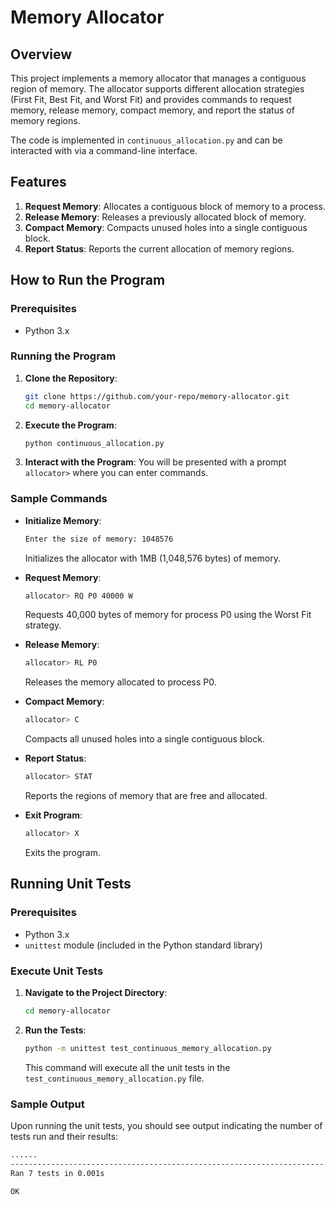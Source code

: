 # Memory Allocator

## Overview

This project implements a memory allocator that manages a contiguous region of memory. The allocator supports different allocation strategies (First Fit, Best Fit, and Worst Fit) and provides commands to request memory, release memory, compact memory, and report the status of memory regions.

The code is implemented in `continuous_allocation.py` and can be interacted with via a command-line interface.

## Features

1. **Request Memory**: Allocates a contiguous block of memory to a process.
2. **Release Memory**: Releases a previously allocated block of memory.
3. **Compact Memory**: Compacts unused holes into a single contiguous block.
4. **Report Status**: Reports the current allocation of memory regions.

## How to Run the Program

### Prerequisites

- Python 3.x

### Running the Program

1. **Clone the Repository**:
    ```bash
    git clone https://github.com/your-repo/memory-allocator.git
    cd memory-allocator
    ```

2. **Execute the Program**:
    ```bash
    python continuous_allocation.py
    ```

3. **Interact with the Program**:
    You will be presented with a prompt `allocator>` where you can enter commands.

### Sample Commands

- **Initialize Memory**:
    ```bash
    Enter the size of memory: 1048576
    ```
    Initializes the allocator with 1MB (1,048,576 bytes) of memory.

- **Request Memory**:
    ```bash
    allocator> RQ P0 40000 W
    ```
    Requests 40,000 bytes of memory for process P0 using the Worst Fit strategy.

- **Release Memory**:
    ```bash
    allocator> RL P0
    ```
    Releases the memory allocated to process P0.

- **Compact Memory**:
    ```bash
    allocator> C
    ```
    Compacts all unused holes into a single contiguous block.

- **Report Status**:
    ```bash
    allocator> STAT
    ```
    Reports the regions of memory that are free and allocated.

- **Exit Program**:
    ```bash
    allocator> X
    ```
    Exits the program.

## Running Unit Tests

### Prerequisites

- Python 3.x
- `unittest` module (included in the Python standard library)

### Execute Unit Tests

1. **Navigate to the Project Directory**:
    ```bash
    cd memory-allocator
    ```

2. **Run the Tests**:
    ```bash
    python -m unittest test_continuous_memory_allocation.py
    ```
    This command will execute all the unit tests in the `test_continuous_memory_allocation.py` file.

### Sample Output

Upon running the unit tests, you should see output indicating the number of tests run and their results:

```bash
......
----------------------------------------------------------------------
Ran 7 tests in 0.001s

OK

